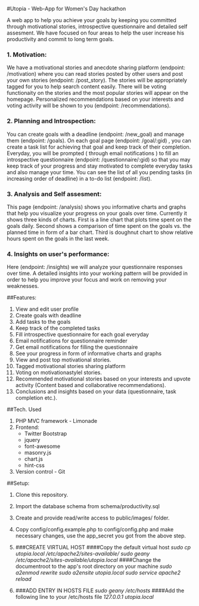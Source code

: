 #Utopia - Web-App for Women's Day hackathon

A web app to help you achieve your goals by keeping you committed through motivational stories, introspective questionnaire and detailed self assesment. We have focused on four areas to help the user increase his productivity and commit to long term goals.

### 1. Motivation:
We have a motivational stories and anecdote sharing platform (endpoint: /motivation) where you can read stories posted by other users and post your own stories (endpoint: /post_story). The stories will be appropriately tagged for you to help search content easily. There will be voting functionaity on the stories and the most popular stories will appear on the homepage. Personalized recommendations based on your interests and voting activity will be shown to you (endpoint: /recommendations).

### 2. Planning and Introspection: 
You can create goals with a deadline (endpoint: /new_goal) and manage them (endpoint: /goals). On each goal page (endpoint: /goal/:gid) , you can create a task list for achieving that goal and keep track of their completion. Everyday, you will be prompted ( through email notifications ) to fill an introspective questionnaire (endpoint: /questionnaire/:gid) so that you may keep track of your progress and stay motivated to complete everyday tasks and also manage your time. You can see the list of all you pending tasks (in increasing order of deadline) in a to-do list (endpoint: /list).

### 3. Analysis and Self assesment:
This page (endpoint: /analysis) shows you informative charts and graphs that help you visualize your progress on your goals over time. Currently it shows three kinds of charts. First is a line chart that plots time spent on the goals daily. Second shows a comparison of time spent on the goals vs. the planned time in form of a bar chart. Third is doughnut chart to show relative hours spent on the goals in the last week.


### 4. Insights on user's performance:
Here (endpoint: /insights) we will analyze your questionnaire responses over time. A detailed insights into your working pattern will be provided in order to help you improve your focus and work on removing your weaknesses.

##Features:

1. View and edit user profile
2. Create goals with deadline
3. Add tasks to the goals
4. Keep track of the completed tasks
5. Fill introspective questionnaire for each goal everyday
6. Email notifications for questionnaire reminder
6. Get email notifications for filling the questionnaire
7. See your progress in form of informative charts and graphs
8. View and post top motivational stories.
9. Tagged motivational stories sharing platform
10. Voting on motivationastylel stories.
11. Recommended motivational stories based on your interests and upvote activity (Content based and collaborative recommendations).
12. Conclusions and insights based on your data (questionnaire, task completion etc.).

##Tech. Used

1. PHP MVC framework - Limonade
2. Frontend:
	- Twitter Bootstrap
	- jquery
	- font-awesome
	- masonry.js
	- chart.js
	- hint-css
3. Version control - Git

##Setup:

1. Clone this repository.

2. Import the database schema from schema/productivity.sql

3. Create and provide read/write access to public/images/ folder.

4. Copy config/config.example.php to config/config.php and make necessary changes, use the app_secret you got from the above step.

5. ###CREATE VIRTUAL HOST
	####Copy the default virtual host
	_sudo cp utopia.local /etc/apache2/sites-available/_
	_sudo geany /etc/apache2/sites-available/utopia.local_
	####Change the documentroot to the app's root directory on your machine
	_sudo a2enmod rewrite_
	_sudo a2ensite utopia.local_
	_sudo service apache2 reload_

6. ###ADD ENTRY IN HOSTS FILE
	_sudo geany /etc/hosts_
	####Add the following line to your /etc/hosts file
	_127.0.0.1    utopia.local_

